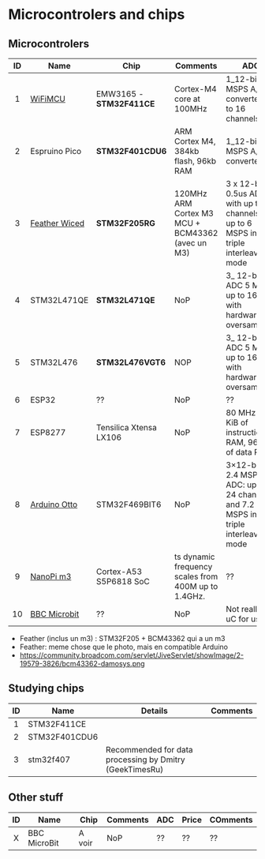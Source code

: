 # Microcontrolers and chips

## Microcontrolers

 | ID | Name | Chip | Comments | ADC | Price | COmments | 
 | :--: | -------- | -------------- | ---------- | ---- | ---- | ---- | 
 | 1 | [WiFiMCU](https://hackspark.fr/fr/wifimcu-wireless-wifi-dev-board-lua-scripting-emw3165-wifi-32bit-mcu.html) | EMW3165 - __STM32F411CE__ | Cortex-M4 core at 100MHz | 1_12-bit, 2.4 MSPS A/D converter: up to 16 channels | 8$ | Has wifi | 
 | 2 | Espruino Pico | __STM32F401CDU6__ | ARM Cortex M4, 384kb flash, 96kb RAM | 1_12-bit, 2.4 MSPS A/D converter | 24$ (Adafruit) | No wifi, smart USB plug, DSP instructions | 
 | 3 | [Feather Wiced](https://www.adafruit.com/products/3056) | __STM32F205RG__ | 120MHz ARM Cortex M3 MCU + BCM43362 (avec un M3) | 3 x 12-bit, 0.5us ADCs with up to 24 channels and up to 6 MSPS in triple interleaved mode | 34$ | Has wifi, support for battery | 
 | 4 | STM32L471QE | __STM32L471QE__ | NoP | 3_ 12-bit ADC 5 Msps, up to 16-bit with hardware oversampling | ?? | ?? | 
 | 5 | STM32L476 | __STM32L476VGT6__ | NOP | 3_ 12-bit ADC 5 Msps, up to 16-bit with hardware oversampling | [19$ dev-kit](http://www2.st.com/content/st_com/en/products/evaluation-tools/product-evaluation-tools/mcu-eval-tools/stm32-mcu-eval-tools/stm32-mcu-discovery-kits/32l476gdiscovery.html?icmp=pf261635_pron_pr_sep2015&sc=stm32l476g-disco) | Cheap, powerfull, nowifi | 
 | 6 | ESP32 | ?? | NoP | ?? | ?? | ?? | 
 | 7 | ESP8277 | Tensilica Xtensa LX106 | NoP | 80 MHz // 64 KiB of instruction RAM, 96 KiB of data RAM | 3$ | Has WiFi | 
 | 8 | [Arduino Otto](http://www.st.com/content/st_com/en/products/evaluation-tools/product-evaluation-tools/mcu-eval-tools/stm32-mcu-eval-tools/stm32-3rd-party-evaluation-tools/ard-otto-stm32.html) | STM32F469BIT6 | NoP | 3×12-bit, 2.4 MSPS ADC: up to 24 channels and 7.2 MSPS in triple interleaved mode | ?? | FAAAAT. Has Wifi through a ESP8266 | 
 | 9 | [NanoPi m3](http://nanopi.io/nanopi-m3.html) | Cortex-A53 S5P6818 SoC | ts dynamic frequency scales from 400M up to 1.4GHz. | ?? | ?? | Has WiFi | 
 | 10 | [BBC Microbit](https://www.element14.com/community/community/stem-academy/microbit) | ?? | NoP | Not really a uC for us... | ?? | ?? | 


* Feather (inclus un m3) : STM32F205 + BCM43362 qui a un m3
* Feather: meme chose que le photo, mais en compatible Arduino
* https://community.broadcom.com/servlet/JiveServlet/showImage/2-19579-3826/bcm43362-damosys.png

## Studying chips

 | ID | Name | Details | Comments | 
 | :--: | -------- | -------------- | ---------- | 
 | 1 | STM32F411CE | | | 
 | 2 | STM32F401CDU6 | | | 
 | 3 | stm32f407 | Recommended for data processing by Dmitry (GeekTimesRu) | | 

## Other stuff

 | ID | Name | Chip | Comments | ADC | Price | COmments | 
 | :--: | -------- | -------------- | ---------- | ---- | ---- | ---- | 
 | X | BBC MicroBit | A voir | NoP | ?? | ?? | ?? | 


